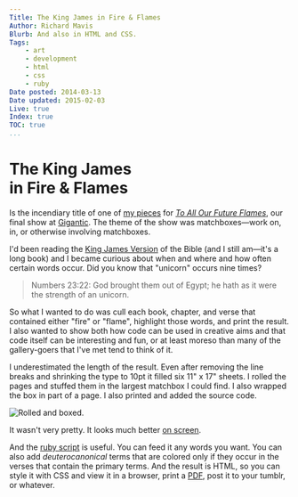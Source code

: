 ```yaml
---
Title: The King James in Fire & Flames
Author: Richard Mavis
Blurb: And also in HTML and CSS.
Tags:
    - art
    - development
    - html
    - css
    - ruby
Date posted: 2014-03-13
Date updated: 2015-02-03
Live: true
Index: true
TOC: true
...
```




# The King James<br />in Fire & Flames

Is the incendiary title of one of [my pieces][tumblr] for [*To All Our Future Flames*][taoff], our final show at [Gigantic][gig]. The theme of the show was matchboxes&mdash;work on, in, or otherwise involving matchboxes.

I'd been reading the [King James Version][kjv] of the Bible (and I still am&mdash;it's a long book) and I became curious about when and where and how often certain words occur. Did you know that "unicorn" occurs nine times?

> Numbers 23:22: God brought them out of Egypt; he hath as it were the strength of an unicorn.

So what I wanted to do was cull each book, chapter, and verse that contained either "fire" or "flame", highlight those words, and print the result. I also wanted to show both how code can be used in creative aims and that code itself can be interesting and fun, or at least moreso than many of the gallery-goers that I've met tend to think of it.

I underestimated the length of the result. Even after removing the line breaks and shrinking the type to 10pt it filled six 11" x 17" sheets. I rolled the pages and stuffed them in the largest matchbox I could find. I also wrapped the box in part of a page. I also printed and added the source code.

<div class="img-block"><img class="blockimg" src="/images/kjv/20130404072.jpg" alt="Rolled and boxed." /></div>

It wasn't very pretty. It looks much better [on screen][html].

And the [ruby script][script] is useful. You can feed it any words you want. You can also add *deuterocanonical* terms that are colored only if they occur in the verses that contain the primary terms. And the result is HTML, so you can style it with CSS and view it in a browser, print a [PDF][], post it to your tumblr, or whatever.




[tumblr]: http://ported.tumblr.com/post/47330736384/to-all-our-future-flames
[taoff]: http://giganticgallery.info/shows/to-all-our-future-flames
[gig]: http://giganticgallery.info
[kjv]: http://www.gutenberg.org/ebooks/10
[html]: /misc/kjv/index.html
[script]: /misc/kjv/KJV.rb
[PDF]: /misc/kjv/KJV.pdf
